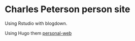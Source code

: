 # Charles Peterson person site

Using Rstudio with blogdown.

Using Hugo them [personal-web](https://github.com/bjacquemet/personal-web)

